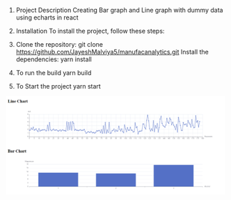 1. Project Description
   Creating Bar graph and Line graph with dummy data using echarts in react

2. Installation
   To install the project, follow these steps:

3. Clone the repository: git clone https://github.com/JayeshMalviya5/manufacanalytics.git
   Install the dependencies: yarn install

4. To run the build
   yarn build

5. To Start the project
   yarn start

<!--  -->
![alt text](/ScreenShot.png)
